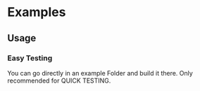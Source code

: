 # Examples
## Usage
### Easy Testing
You can go directly in an example Folder and build it there. Only recommended for QUICK TESTING.
